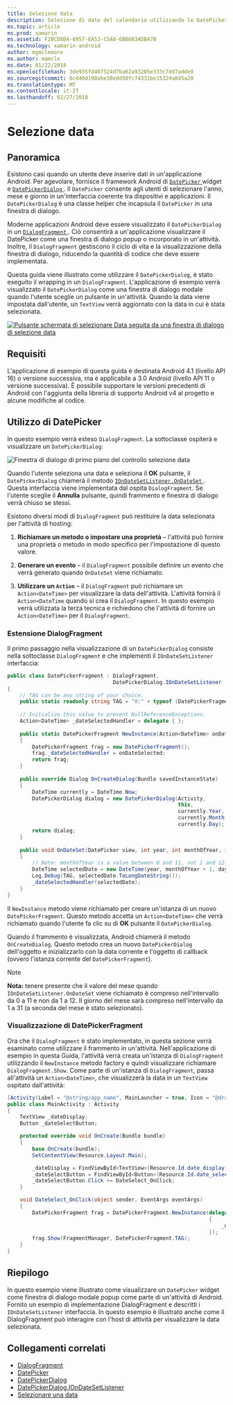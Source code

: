 ```yaml
---
title: Selezione data
description: Selezione di date del calendario utilizzando le DatePickerDialog DialogFragment
ms.topic: article
ms.prod: xamarin
ms.assetid: F2BCD8D4-8957-EA53-C5A8-6BB603ADB47B
ms.technology: xamarin-android
author: mgmclemore
ms.author: mamcle
ms.date: 01/22/2018
ms.openlocfilehash: 3de935fd407524d7ba62a93205e333c7dd7adde0
ms.sourcegitcommit: 6cd40d190abe38edd50fc74331be15324a845a28
ms.translationtype: MT
ms.contentlocale: it-IT
ms.lasthandoff: 02/27/2018
---
```

# <a name="date-picker"></a>Selezione data

## <a name="overview"></a>Panoramica

Esistono casi quando un utente deve inserire dati in un'applicazione Android. Per agevolare, fornisce il framework Android di [ `DatePicker` ](https://developer.xamarin.com/api/type/Android.Widget.DatePicker/) widget e [ `DatePickerDialog` ](https://developer.xamarin.com/api/type/Android.App.DatePickerDialog/) . Il `DatePicker` consente agli utenti di selezionare l'anno, mese e giorno in un'interfaccia coerente tra dispositivi e applicazioni. Il `DatePickerDialog` è una classe helper che incapsula il `DatePicker` in una finestra di dialogo.

Moderne applicazioni Android deve essere visualizzato il `DatePickerDialog` in un [ `DialogFragment` ](https://developer.xamarin.com/api/type/Android.App.DialogFragment/). Ciò consentirà a un'applicazione visualizzare il DatePicker come una finestra di dialogo popup o incorporato in un'attività. Inoltre, il `DialogFragment` gestiscono il ciclo di vita e la visualizzazione della finestra di dialogo, riducendo la quantità di codice che deve essere implementata.

Questa guida viene illustrato come utilizzare il `DatePickerDialog`, è stato eseguito il wrapping in un `DialogFragment`. L'applicazione di esempio verrà visualizzato il `DatePickerDialog` come una finestra di dialogo modale quando l'utente sceglie un pulsante in un'attività. Quando la data viene impostata dall'utente, un `TextView` verrà aggiornato con la data in cui è stata selezionata.

[![Pulsante schermata di selezionare Data seguita da una finestra di dialogo di selezione data](date-picker-images/image-01-sml.png)](date-picker-images/image-01.png)

## <a name="requirements"></a>Requisiti

L'applicazione di esempio di questa guida è destinata Android 4.1 (livello API
16) o versione successiva, ma è applicabile a 3.0 Android (livello API 11 o versione successiva). È possibile supportare le versioni precedenti di Android con l'aggiunta della libreria di supporto Android v4 al progetto e alcune modifiche al codice.

## <a name="using-the-datepicker"></a>Utilizzo di DatePicker

In questo esempio verrà esteso `DialogFragment`. La sottoclasse ospiterà e visualizzare un `DatePickerDialog`:

![Finestra di dialogo di primo piano del controllo selezione data](date-picker-images/image-02.png)

Quando l'utente seleziona una data e seleziona il **OK** pulsante, il `DatePickerDialog` chiamerà il metodo [ `IOnDateSetListener.OnDateSet` ](https://developer.xamarin.com/api/member/Android.App.DatePickerDialog+IOnDateSetListener.OnDateSet/p/Android.Widget.DatePicker/System.Int32/System.Int32/System.Int32/).
Questa interfaccia viene implementata dal ospita `DialogFragment`. Se l'utente sceglie il **Annulla** pulsante, quindi frammento e finestra di dialogo verrà chiuso se stessi.

Esistono diversi modi di `DialogFragment` può restituire la data selezionata per l'attività di hosting:

1. **Richiamare un metodo o impostare una proprietà** &ndash; l'attività può fornire una proprietà o metodo in modo specifico per l'impostazione di questo valore.

2. **Generare un evento** &ndash; il `DialogFragment` possibile definire un evento che verrà generato quando `OnDateSet` viene richiamato.

3. **Utilizzare un `Action`**  &ndash; il `DialogFragment` può richiamare un `Action<DateTime>` per visualizzare la data dell'attività. L'attività fornirà il `Action<DateTime` quando si crea il `DialogFragment`. In questo esempio verrà utilizzata la terza tecnica e richiedono che l'attività di fornire un `Action<DateTime>` per il `DialogFragment`.


<a name="extending_dialogfragment" />

### <a name="extending-dialogfragment"></a>Estensione DialogFragment

Il primo passaggio nella visualizzazione di un `DatePickerDialog` consiste nella sottoclasse `DialogFragment` e che implementi il `IOnDateSetListener` interfaccia:

```csharp
public class DatePickerFragment : DialogFragment, 
                                  DatePickerDialog.IOnDateSetListener
{
    // TAG can be any string of your choice.
    public static readonly string TAG = "X:" + typeof (DatePickerFragment).Name.ToUpper();
    
    // Initialize this value to prevent NullReferenceExceptions.
    Action<DateTime> _dateSelectedHandler = delegate { };
    
    public static DatePickerFragment NewInstance(Action<DateTime> onDateSelected)
    {
        DatePickerFragment frag = new DatePickerFragment();
        frag._dateSelectedHandler = onDateSelected;
        return frag;
    }
    
    public override Dialog OnCreateDialog(Bundle savedInstanceState)
    {
        DateTime currently = DateTime.Now;
        DatePickerDialog dialog = new DatePickerDialog(Activity, 
                                                       this, 
                                                       currently.Year, 
                                                       currently.Month - 1,
                                                       currently.Day);
        return dialog;
    }
    
    public void OnDateSet(DatePicker view, int year, int monthOfYear, int dayOfMonth)
    {
        // Note: monthOfYear is a value between 0 and 11, not 1 and 12!
        DateTime selectedDate = new DateTime(year, monthOfYear + 1, dayOfMonth);
        Log.Debug(TAG, selectedDate.ToLongDateString());
        _dateSelectedHandler(selectedDate);
    }
}
```

Il `NewInstance` metodo viene richiamato per creare un'istanza di un nuovo `DatePickerFragment`. Questo metodo accetta un `Action<DateTime>` che verrà richiamato quando l'utente fa clic su di **OK** pulsante il `DatePickerDialog`.

Quando il frammento è visualizzata, Android chiamerà il metodo `OnCreateDialog`. Questo metodo crea un nuovo `DatePickerDialog` dell'oggetto e inizializzarlo con la data corrente e l'oggetto di callback (ovvero l'istanza corrente del `DatePickerFragment`).


> [!NOTE]
> **Nota:** tenere presente che il valore del mese quando `IOnDateSetListener.OnDateSet` viene richiamato è compreso nell'intervallo da 0 a 11 e non da 1 a 12. Il giorno del mese sarà compreso nell'intervallo da 1 a 31 (a seconda del mese è stato selezionato).


<a name="date_picker_fragment" />

### <a name="showing-the-datepickerfragment"></a>Visualizzazione di DatePickerFragment

Ora che il `DialogFragment` è stato implementato, in questa sezione verrà esaminato come utilizzare il frammento in un'attività. Nell'applicazione di esempio in questa Guida, l'attività verrà creata un'istanza di `DialogFragment` utilizzando il `NewInstance` metodo factory e quindi visualizzare richiamare `DialogFragment.Show`. Come parte di un'istanza di `DialogFragment`, passa all'attività un `Action<DateTime>`, che visualizzerà la data in un `TextView` ospitato dall'attività:

```csharp
[Activity(Label = "@string/app_name", MainLauncher = true, Icon = "@drawable/icon")]
public class MainActivity : Activity
{
    TextView _dateDisplay;
    Button _dateSelectButton;

    protected override void OnCreate(Bundle bundle)
    {
        base.OnCreate(bundle);
        SetContentView(Resource.Layout.Main);

        _dateDisplay = FindViewById<TextView>(Resource.Id.date_display);
        _dateSelectButton = FindViewById<Button>(Resource.Id.date_select_button);
        _dateSelectButton.Click += DateSelect_OnClick;
    }

    void DateSelect_OnClick(object sender, EventArgs eventArgs)
    {
        DatePickerFragment frag = DatePickerFragment.NewInstance(delegate(DateTime time)
                                                                 {
                                                                     _dateDisplay.Text = time.ToLongDateString();
                                                                 });
        frag.Show(FragmentManager, DatePickerFragment.TAG);
    }
}
```

<a name="summary" />

## <a name="summary"></a>Riepilogo

In questo esempio viene illustrato come visualizzare un `DatePicker` widget come finestra di dialogo modale popup come parte di un'attività di Android. Fornito un esempio di implementazione DialogFragment e descritti i `IOnDateSetListener` interfaccia. In questo esempio è illustrato anche come il DialogFragment può interagire con l'host di attività per visualizzare la data selezionata.


## <a name="related-links"></a>Collegamenti correlati

- [DialogFragment](https://developer.xamarin.com/api/type/Android.App.DialogFragment/)
- [DatePicker](https://developer.xamarin.com/api/type/Android.Widget.DatePicker/)
- [DatePickerDialog](https://developer.xamarin.com/api/type/Android.App.DatePickerDialog/)
- [DatePickerDialog.IOnDateSetListener](https://developer.xamarin.com/api/type/Android.App.DatePickerDialog+IOnDateSetListener/)
- [Selezionare una data](https://github.com/xamarinhttps://developer.xamarin.com/recipes/tree/master/android/controls/datepicker/select_a_date)
